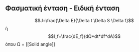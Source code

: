 ## Φασματική ένταση - Ειδική ένταση
$$J=\frac{\Delta E}{\Delta t \Delta S \Delta f}$$
ή 
$$I_f=\frac{dE_f}{dΩ*dt*df*dA}$$
όπου Ω = [[Solid angle]]